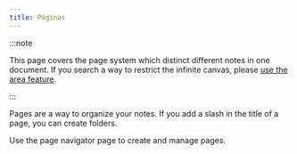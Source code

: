 ```yaml
---
title: Páginas
---
```


:::note

This page covers the page system which distinct different notes in one document. If you search a way to restrict the infinite canvas, please [use the area feature](../areas).

:::

Pages are a way to organize your notes.
If you add a slash in the title of a page, you can create folders.

Use the page navigator page to create and manage pages.
